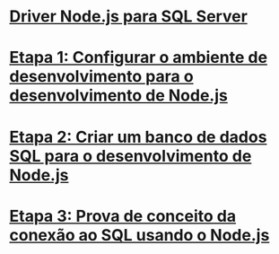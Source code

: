 # [Driver Node.js para SQL Server](node-js-driver-for-sql-server.md)
# [Etapa 1: Configurar o ambiente de desenvolvimento para o desenvolvimento de Node.js](step-1-configure-development-environment-for-node-js-development.md)
# [Etapa 2: Criar um banco de dados SQL para o desenvolvimento de Node.js](step-2-create-a-sql-database-for-node-js-development.md)
# [Etapa 3: Prova de conceito da conexão ao SQL usando o Node.js](step-3-proof-of-concept-connecting-to-sql-using-node-js.md)